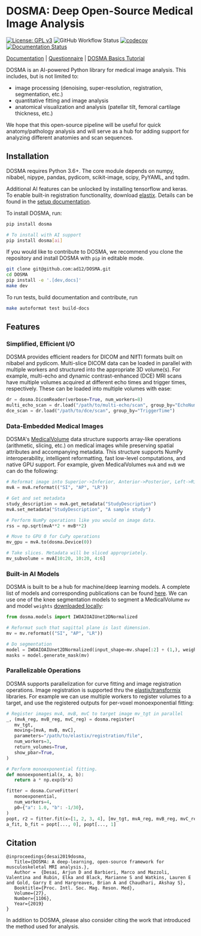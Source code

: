 # DOSMA: Deep Open-Source Medical Image Analysis
[![License: GPL v3](https://img.shields.io/badge/License-GPLv3-blue.svg)](https://www.gnu.org/licenses/gpl-3.0)
![GitHub Workflow Status](https://img.shields.io/github/workflow/status/ad12/DOSMA/CI)
[![codecov](https://codecov.io/gh/ad12/DOSMA/branch/master/graph/badge.svg?token=X2FRQJHV2M)](https://codecov.io/gh/ad12/DOSMA)
[![Documentation Status](https://readthedocs.org/projects/dosma/badge/?version=latest)](https://dosma.readthedocs.io/en/latest/?badge=latest)

[Documentation](http://dosma.readthedocs.io/) | [Questionnaire](https://forms.gle/sprthTC2swyt8dDb6) | [DOSMA Basics Tutorial](https://colab.research.google.com/drive/1zY5-3ZyTBrn7hoGE5lH0IoQqBzumzP1i?usp=sharing)

DOSMA is an AI-powered Python library for medical image analysis. This includes, but is not limited to:
- image processing (denoising, super-resolution, registration, segmentation, etc.)
- quantitative fitting and image analysis
- anatomical visualization and analysis (patellar tilt, femoral cartilage thickness, etc.)

We hope that this open-source pipeline will be useful for quick anatomy/pathology analysis and will serve as a hub for adding support for analyzing different anatomies and scan sequences.

## Installation
DOSMA requires Python 3.6+. The core module depends on numpy, nibabel, nipype,
pandas, pydicom, scikit-image, scipy, PyYAML, and tqdm.

Additional AI features can be unlocked by installing tensorflow and keras. To
enable built-in registration functionality, download [elastix](https://elastix.lumc.nl/download.php).
Details can be found in the [setup documentation](https://dosma.readthedocs.io/en/latest/general/installation.html#setup).

To install DOSMA, run:

```bash
pip install dosma

# To install with AI support
pip install dosma[ai]
```

If you would like to contribute to DOSMA, we recommend you clone the repository and
install DOSMA with `pip` in editable mode.

```bash
git clone git@github.com:ad12/DOSMA.git
cd DOSMA
pip install -e '.[dev,docs]'
make dev
```

To run tests, build documentation and contribute, run
```bash
make autoformat test build-docs
```

## Features
### Simplified, Efficient I/O
DOSMA provides efficient readers for DICOM and NIfTI formats built on nibabel and pydicom. Multi-slice DICOM data can be loaded in
parallel with multiple workers and structured into the appropriate 3D volume(s). For example, multi-echo and dynamic contrast-enhanced (DCE) MRI scans have multiple volumes acquired at different echo times and trigger times, respectively. These can be loaded into multiple volumes with ease:

```python
dr = dosma.DicomReader(verbose=True, num_workers=8)
multi_echo_scan = dr.load("/path/to/multi-echo/scan", group_by="EchoNumbers")
dce_scan = dr.load("/path/to/dce/scan", group_by="TriggerTime")
```

### Data-Embedded Medical Images
DOSMA's [MedicalVolume](https://dosma.readthedocs.io/en/latest/generated/dosma.MedicalVolume.html#dosma.MedicalVolume) data structure supports array-like operations (arithmetic, slicing, etc.) on medical images while preserving spatial attributes and accompanying metadata. This structure supports NumPy interoperability, intelligent reformatting, fast low-level computations, and native GPU support. For example, given MedicalVolumes `mvA` and `mvB` we can do the following:

```python
# Reformat image into Superior->Inferior, Anterior->Posterior, Left->Right directions.
mvA = mvA.reformat(("SI", "AP", "LR"))

# Get and set metadata
study_description = mvA.get_metadata("StudyDescription")
mvA.set_metadata("StudyDescription", "A sample study")

# Perform NumPy operations like you would on image data.
rss = np.sqrt(mvA**2 + mvB**2)

# Move to GPU 0 for CuPy operations
mv_gpu = mvA.to(dosma.Device(0))

# Take slices. Metadata will be sliced appropriately.
mv_subvolume = mvA[10:20, 10:20, 4:6]
```

### Built-in AI Models
DOSMA is built to be a hub for machine/deep learning models. A complete list of models and corresponding publications can be found [here](https://dosma.readthedocs.io/en/latest/models.html).
We can use one of the knee segmentation models to segment a MedicalVolume `mv` and model
`weights` [downloaded locally](https://dosma.readthedocs.io/en/latest/installation.html#segmentation):

```python
from dosma.models import IWOAIOAIUnet2DNormalized

# Reformat such that sagittal plane is last dimension.
mv = mv.reformat(("SI", "AP", "LR"))

# Do segmentation
model = IWOAIOAIUnet2DNormalized(input_shape=mv.shape[:2] + (1,), weights_path=weights)
masks = model.generate_mask(mv)
```

### Parallelizable Operations
DOSMA supports parallelization for curve fitting and image registration operations.
Image registration is supported thru the [elastix/transformix](https://elastix.lumc.nl/download.php) libraries. For example we can use multiple workers to register volumes to a target, and use the registered outputs for per-voxel monoexponential fitting:

```python
# Register images mvA, mvB, mvC to target image mv_tgt in parallel
_, (mvA_reg, mvB_reg, mvC_reg) = dosma.register(
   mv_tgt,
   moving=[mvA, mvB, mvC],
   parameters="/path/to/elastix/registration/file",
   num_workers=3,
   return_volumes=True,
   show_pbar=True,
)

# Perform monoexponential fitting.
def monoexponential(x, a, b):
   return a * np.exp(b*x)

fitter = dosma.CurveFitter(
   monoexponential,
   num_workers=4,
   p0={"a": 1.0, "b": -1/30},
)
popt, r2 = fitter.fit(x=[1, 2, 3, 4], [mv_tgt, mvA_reg, mvB_reg, mvC_reg])
a_fit, b_fit = popt[..., 0], popt[..., 1]
```

## Citation
```
@inproceedings{desai2019dosma,
   Title={DOSMA: A deep-learning, open-source framework for musculoskeletal MRI analysis.},
   Author =  {Desai, Arjun D and Barbieri, Marco and Mazzoli, Valentina and Rubin, Elka and Black, Marianne S and Watkins, Lauren E and Gold, Garry E and Hargreaves, Brian A and Chaudhari, Akshay S},
   Booktitle={Proc. Intl. Soc. Mag. Reson. Med},
   Volume={27},
   Number={1106},
   Year={2019}
}
```

In addition to DOSMA, please also consider citing the work that introduced the method used for analysis.
